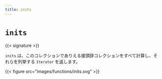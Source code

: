 ```yaml
---
title: inits
---
```


# `inits`

{{< signature >}}

`inits` は、このコレクションでありえる接頭辞コレクションをすべて計算し、それらを列挙する `Iterator` を返します。

{{< figure src="images/functions/inits.svg" >}}
